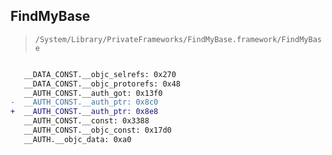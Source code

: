 ## FindMyBase

> `/System/Library/PrivateFrameworks/FindMyBase.framework/FindMyBase`

```diff

   __DATA_CONST.__objc_selrefs: 0x270
   __DATA_CONST.__objc_protorefs: 0x48
   __AUTH_CONST.__auth_got: 0x13f0
-  __AUTH_CONST.__auth_ptr: 0x8c0
+  __AUTH_CONST.__auth_ptr: 0x8e8
   __AUTH_CONST.__const: 0x3388
   __AUTH_CONST.__objc_const: 0x17d0
   __AUTH.__objc_data: 0xa0

```
